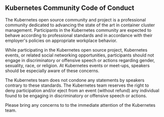 ## Kubernetes Community Code of Conduct

The Kubernetes open source community and project is a professional community dedicated to advancing the
state of the art in container cluster management.  Participants in the Kubernetes community are
expected to behave according to professional standards and in accordance with their employer's policies
on appropriate workplace behavior.

While participating in the Kubernetes open source project, Kubernetes events, or related social networking
opportunities, participants should not engage in discriminatory or offensive speech or actions regarding
gender, sexuality, race, or religion. At Kubernetes events or meet-ups, speakers should be especially
aware of these concerns.

The Kubernetes team does not condone any statements by speakers contrary to these standards.  The
Kubernetes team reserves the right to deny participation and/or eject from an event (without refund) any
individual found to be engaging in discriminatory or offensive speech or actions.

Please bring any concerns to to the immediate attention of the Kubernetes team.

